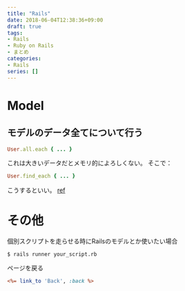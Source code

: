 ```yaml
---
title: "Rails"
date: 2018-06-04T12:38:36+09:00
draft: true
tags: 
- Rails
- Ruby on Rails
- まとめ
categories: 
- Rails
series: []
---
```


# Model
## モデルのデータ全てについて行う

```ruby
User.all.each { ... }
```
これは大きいデータだとメモリ的によろしくない。
そこで：

```ruby
User.find_each { ... }
```
こうするといい。
[ref](http://guides.rubyonrails.org/active_record_querying.html#find-each)


# その他

個別スクリプトを走らせる時にRailsのモデルとか使いたい場合
```terminal
$ rails runner your_script.rb
```

ページを戻る
```html.erb
<%= link_to 'Back', :back %>
```


